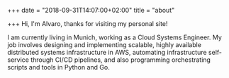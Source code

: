+++
date = "2018-09-31T14:07:00+02:00"
title = "about"

+++
Hi, I'm Alvaro, thanks for visiting my personal site!

I am currently living in Munich, working as a Cloud Systems Engineer. My job involves designing and implementing scalable, highly available distributed systems infrastructure in AWS, automating infrastructure self-service through CI/CD pipelines, and also programming orchestrating scripts and tools in Python and Go.
